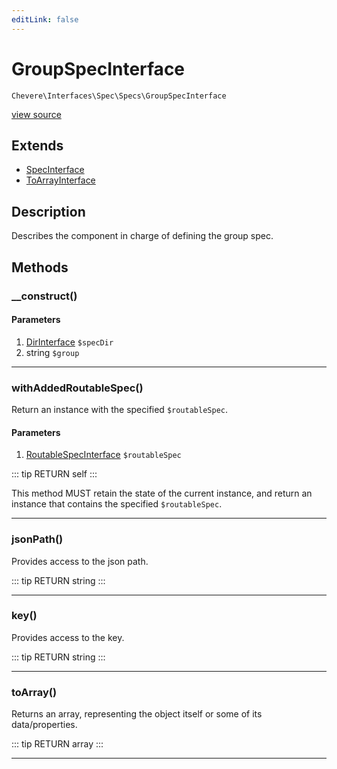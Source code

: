 ```yaml
---
editLink: false
---
```


# GroupSpecInterface

`Chevere\Interfaces\Spec\Specs\GroupSpecInterface`

[view source](https://github.com/chevere/chevere/blob/master/Spec/Specs/GroupSpecInterface.php)

## Extends

- [SpecInterface](../SpecInterface.md)
- [ToArrayInterface](../../Common/ToArrayInterface.md)

## Description

Describes the component in charge of defining the group spec.

## Methods

### __construct()

#### Parameters

1. [DirInterface](../../Filesystem/DirInterface.md) `$specDir`
2. string `$group`

---

### withAddedRoutableSpec()

Return an instance with the specified `$routableSpec`.

#### Parameters

1. [RoutableSpecInterface](./RoutableSpecInterface.md) `$routableSpec`

::: tip RETURN
self
:::

This method MUST retain the state of the current instance, and return
an instance that contains the specified `$routableSpec`.

---

### jsonPath()

Provides access to the json path.

::: tip RETURN
string
:::

---

### key()

Provides access to the key.

::: tip RETURN
string
:::

---

### toArray()

Returns an array, representing the object itself or some of its data/properties.

::: tip RETURN
array
:::

---

